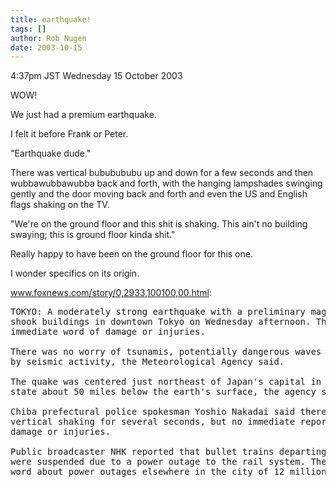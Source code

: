 ```yaml
---
title: earthquake!
tags: []
author: Rob Nugen
date: 2003-10-15
---
```


<p class=date>4:37pm JST Wednesday 15 October 2003</p>

<p>WOW!</p>

<p>We just had a premium earthquake.</p>

<p>I felt it before Frank or Peter.</p>

<p>"Earthquake dude."</p>

<p>There was vertical bububububu up and down for a few seconds and
then wubbawubbawubba back and forth, with the hanging lampshades
swinging gently and the door moving back and forth and even the US and
English flags shaking on the TV.</p>

<p>"We're on the ground floor and this shit is shaking.  This ain't no
building swaying; this is ground floor kinda shit."</p>

<p>Really happy to have been on the ground floor for this one.</p>

<p>I wonder specifics on its origin.</p>

<p><a
href="https://www.foxnews.com/story/0,2933,100100,00.html">www.foxnews.com/story/0,2933,100100,00.html</a>:</p>

<pre>
TOKYO: A moderately strong earthquake with a preliminary magnitude 5
shook buildings in downtown Tokyo on Wednesday afternoon. There was no
immediate word of damage or injuries.

There was no worry of tsunamis, potentially dangerous waves triggered
by seismic activity, the Meteorological Agency said.

The quake was centered just northeast of Japan's capital in Chiba
state about 50 miles below the earth's surface, the agency said.
  
Chiba prefectural police spokesman Yoshio Nakadai said there was
vertical shaking for several seconds, but no immediate reports of
damage or injuries.
  
Public broadcaster NHK reported that bullet trains departing Tokyo
were suspended due to a power outage to the rail system. There was no
word about power outages elsewhere in the city of 12 million people.
</pre>
